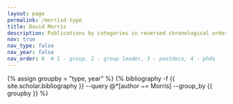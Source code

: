 ```yaml
---
layout: page
permalink: /morrisd-type
title: David Morris
description: Publications by categories in reversed chronological order. Generated by jekyll-scholar.
nav: true
nav_type: false
nav_year: false
nav_order: 6  # 1 - group, 2 - group leader, 3 - postdocs, 4 - phds
---
```


<!-- _pages/morrisd-type.md -->
<div class="publications">

{% assign groupby = "type, year" %}
{% bibliography -f {{ site.scholar.bibliography }} --query @*[author ~= Morris] --group_by {{ groupby }} %}

</div>
